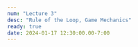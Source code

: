 ```yaml
---
num: "Lecture 3"
desc: "Rule of the Loop, Game Mechanics"
ready: true
date: 2024-01-17 12:30:00.00-7:00
---
```

